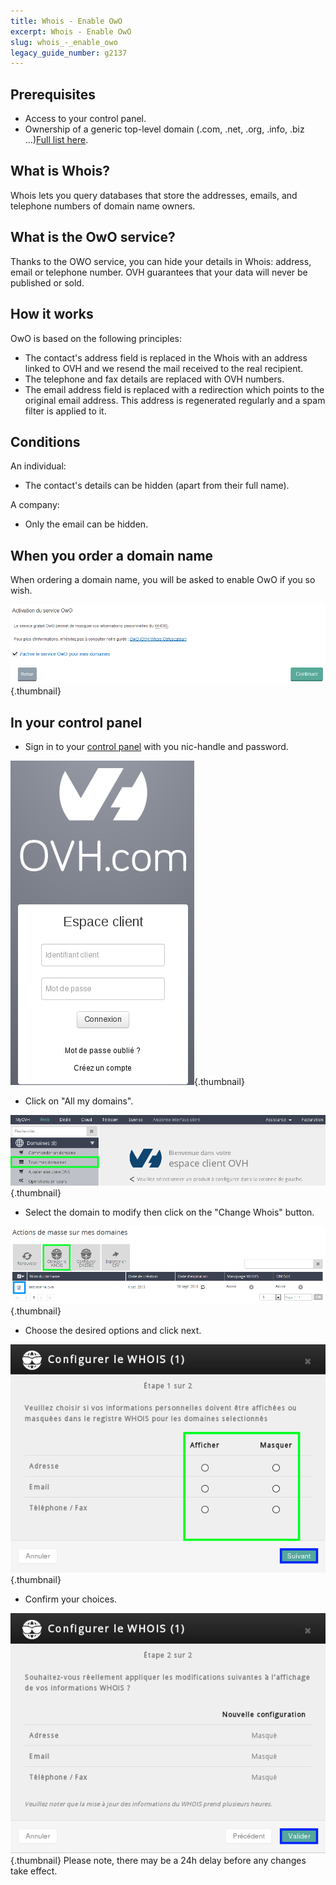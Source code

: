 ```yaml
---
title: Whois - Enable OwO
excerpt: Whois - Enable OwO
slug: whois_-_enable_owo
legacy_guide_number: g2137
---
```



## Prerequisites

- Access to your control panel.
- Ownership of a generic top-level domain (.com, .net, .org, .info, .biz ...)[Full list here](https://www.ovh.co.uk/domains/).




## What is Whois?
Whois lets you query databases that store the addresses, emails, and telephone numbers of domain name owners.


## What is the OwO service?
Thanks to the OWO service, you can hide your details in Whois: address, email or telephone number. OVH guarantees that your data will never be published or sold.


## How it works
OwO is based on the following principles:


- The contact's address field is replaced in the Whois with an address linked to OVH and we resend the mail received to the real recipient. 
- The telephone and fax details are replaced with OVH numbers.
- The email address field is replaced with a redirection which points to the original email address. This address is regenerated regularly and a spam filter is applied to it.




## Conditions
An individual:

- The contact's details can be hidden (apart from their full name).


A company:

- Only the email can be hidden.




## When you order a domain name
When ordering a domain name, you will be asked to enable OwO if you so wish.

![](images/img_3976.jpg){.thumbnail}


## In your control panel

- Sign in to your [control panel](https://www.ovh.com/manager/web) with you nic-handle and password.



![](images/img_3971.jpg){.thumbnail}

- Click on "All my domains".



![](images/img_3972.jpg){.thumbnail}

- Select the domain to modify then click on the "Change Whois" button.



![](images/img_3973.jpg){.thumbnail}

- Choose the desired options and click next.



![](images/img_3974.jpg){.thumbnail}

- Confirm your choices.



![](images/img_3975.jpg){.thumbnail}
Please note, there may be a 24h delay before any changes take effect.

